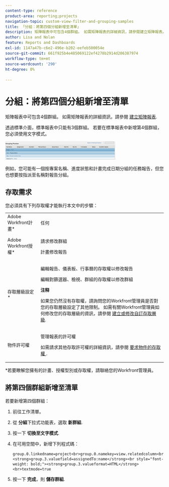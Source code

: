 ```yaml
---
content-type: reference
product-area: reporting;projects
navigation-topic: custom-view-filter-and-grouping-samples
title: 「分組：將第四個分組新增至清單」
description: 矩陣報表中可包含4個群組。 如需矩陣報表的詳細資訊，請參閱建立矩陣報表。
author: Lisa and Nolan
feature: Reports and Dashboards
exl-id: 1147a47b-c6e2-496e-b202-eefeb500054e
source-git-commit: 661f925b4e485069122ef4278b2914d206387974
workflow-type: tm+mt
source-wordcount: '290'
ht-degree: 0%

---
```


# 分組：將第四個分組新增至清單

矩陣報表中可包含4個群組。 如需矩陣報表的詳細資訊，請參閱 [建立矩陣報表](../../../reports-and-dashboards/reports/creating-and-managing-reports/create-matrix-report.md).

透過標準介面，標準報表中只能有3個群組。 若要在標準報表中新增第4個群組，您必須使用文字模式。

![Four_groupings_in_a_standard_report.png](assets/four-groupings-in-a-standard-report-350x59.png)

例如，您可能有一個按專案名稱、進度狀態和計畫完成日期分組的任務報告，但您也想要按指派至名稱對報告分組。

## 存取需求

您必須具有下列存取權才能執行本文中的步驟：

<table style="table-layout:auto"> 
 <col> 
 <col> 
 <tbody> 
  <tr> 
   <td role="rowheader">Adobe Workfront計畫*</td> 
   <td> <p>任何</p> </td> 
  </tr> 
  <tr> 
   <td role="rowheader">Adobe Workfront授權*</td> 
   <td> <p>請求修改群組 </p>
   <p>計畫修改報告</p> </td> 
  </tr> 
  <tr> 
   <td role="rowheader">存取層級設定*</td> 
   <td> <p>編輯報告、儀表板、行事曆的存取權以修改報告</p> <p>編輯對篩選器、檢視、群組的存取權以修改群組</p> <p><b>注释</b>

如果您仍然沒有存取權，請詢問您的Workfront管理員是否對您的存取層級設定了其他限制。 如需有關Workfront管理員如何修改您的存取層級的資訊，請參閱 <a href="../../../administration-and-setup/add-users/configure-and-grant-access/create-modify-access-levels.md" class="MCXref xref">建立或修改自訂存取層級</a>.</p> </td>
</tr>  
  <tr> 
   <td role="rowheader">物件許可權</td> 
   <td> <p>管理報表的許可權</p> <p>如需請求其他存取許可權的詳細資訊，請參閱 <a href="../../../workfront-basics/grant-and-request-access-to-objects/request-access.md" class="MCXref xref">要求物件的存取權 </a>.</p> </td> 
  </tr> 
 </tbody> 
</table>

&#42;若要瞭解您擁有的計畫、授權型別或存取權，請聯絡您的Workfront管理員。

## 將第四個群組新增至清單

若要新增第四個群組：

1. 前往工作清單。
1. 從 **分組**&#x200B;下拉式功能表，選取 **新群組**.

1. 按一下 **切換至文字模式**.
1. 在可用空間中，新增下列程式碼：

   ```
   group.0.linkedname=project<br>group.0.namekey=view.relatedcolumn<br>group.0.namekeyargkey.0=project<br>group.0.namekeyargkey.1=name<br>group.0.valuefield=project:name<br>group.0.valueformat=string<br>group.1.enumclass=com.attask.common.constants.ProgressStatusEnum<br>group.1.enumtype=TASK<br>group.1.linkedname=direct<br>group.1.namekey=progressStatus<br>group.1.type=enum<br>group.1.valuefield=progressStatus<br>group.1.valueformat=val<br>group.2.groupdatesby=WY<br>group.2.linkedname=direct<br>group.2.namekey=plannedCompletionDate<br>group.2.notime=false<br>group.2.valuefield=plannedCompletionDate<br>group.2.valueformat=atDateAsWeekString<br><strong>group.3.valuefield=assignedTo:name</strong><br style="font-weight: bold;"><strong>group.3.valueformat=HTML</strong><br>textmode=true
   ```

1. 按一下 **完成**，則 **儲存群組**.
